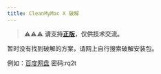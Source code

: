 ```yaml
---
title: CleanMyMac X 破解
---
```


> ⚠️⚠️⚠️ **请支持[正版](https://cleanmymac.com)，仅供技术交流。**

暂时没有找到破解的方案，请网上自行搜索破解安装包。

例如：[百度网盘](https://pan.baidu.com/s/1EzYNtzT3wfpziAfHc74TcA)  密码:rq2t
